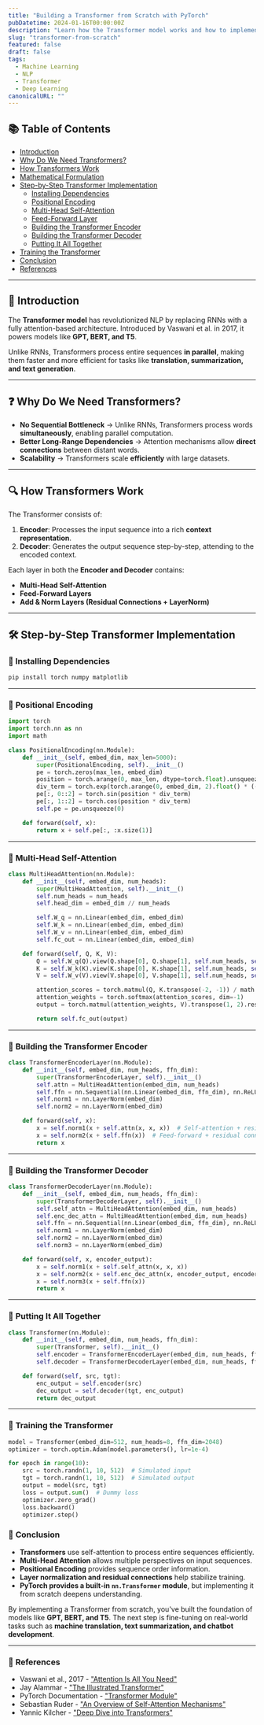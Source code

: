 ```yaml
---
title: "Building a Transformer from Scratch with PyTorch"
pubDatetime: 2024-01-16T00:00:00Z
description: "Learn how the Transformer model works and how to implement it from scratch in PyTorch. This guide covers key components like multi-head attention, positional encoding, and training."
slug: "transformer-from-scratch"
featured: false
draft: false
tags:
  - Machine Learning
  - NLP
  - Transformer
  - Deep Learning
canonicalURL: ""
---
```


## 📚 Table of Contents

- [Introduction](#introduction)
- [Why Do We Need Transformers?](#why-do-we-need-transformers)
- [How Transformers Work](#how-transformers-work)
- [Mathematical Formulation](#mathematical-formulation)
- [Step-by-Step Transformer Implementation](#step-by-step-transformer-implementation)
  - [Installing Dependencies](#installing-dependencies)
  - [Positional Encoding](#positional-encoding)
  - [Multi-Head Self-Attention](#multi-head-self-attention)
  - [Feed-Forward Layer](#feed-forward-layer)
  - [Building the Transformer Encoder](#building-the-transformer-encoder)
  - [Building the Transformer Decoder](#building-the-transformer-decoder)
  - [Putting It All Together](#putting-it-all-together)
- [Training the Transformer](#training-the-transformer)
- [Conclusion](#conclusion)
- [References](#references)

---

## 🚀 Introduction

The **Transformer model** has revolutionized NLP by replacing RNNs with a fully attention-based architecture. Introduced by Vaswani et al. in 2017, it powers models like **GPT, BERT, and T5**.

Unlike RNNs, Transformers process entire sequences **in parallel**, making them faster and more efficient for tasks like **translation, summarization, and text generation**.

---

## ❓ Why Do We Need Transformers?

- **No Sequential Bottleneck** → Unlike RNNs, Transformers process words **simultaneously**, enabling parallel computation.
- **Better Long-Range Dependencies** → Attention mechanisms allow **direct connections** between distant words.
- **Scalability** → Transformers scale **efficiently** with large datasets.

---

## 🔍 How Transformers Work

The Transformer consists of:

1. **Encoder**: Processes the input sequence into a rich **context representation**.
2. **Decoder**: Generates the output sequence step-by-step, attending to the encoded context.

Each layer in both the **Encoder and Decoder** contains:
- **Multi-Head Self-Attention**
- **Feed-Forward Layers**
- **Add & Norm Layers (Residual Connections + LayerNorm)**

---

## 🛠️ Step-by-Step Transformer Implementation

### 📌 Installing Dependencies

```bash
pip install torch numpy matplotlib
```

---

### 🔧 **Positional Encoding**
```python
import torch
import torch.nn as nn
import math

class PositionalEncoding(nn.Module):
    def __init__(self, embed_dim, max_len=5000):
        super(PositionalEncoding, self).__init__()
        pe = torch.zeros(max_len, embed_dim)
        position = torch.arange(0, max_len, dtype=torch.float).unsqueeze(1)
        div_term = torch.exp(torch.arange(0, embed_dim, 2).float() * (-math.log(10000.0) / embed_dim))
        pe[:, 0::2] = torch.sin(position * div_term)
        pe[:, 1::2] = torch.cos(position * div_term)
        self.pe = pe.unsqueeze(0)

    def forward(self, x):
        return x + self.pe[:, :x.size(1)]
```

---

### 🔧 **Multi-Head Self-Attention**
```python
class MultiHeadAttention(nn.Module):
    def __init__(self, embed_dim, num_heads):
        super(MultiHeadAttention, self).__init__()
        self.num_heads = num_heads
        self.head_dim = embed_dim // num_heads

        self.W_q = nn.Linear(embed_dim, embed_dim)
        self.W_k = nn.Linear(embed_dim, embed_dim)
        self.W_v = nn.Linear(embed_dim, embed_dim)
        self.fc_out = nn.Linear(embed_dim, embed_dim)

    def forward(self, Q, K, V):
        Q = self.W_q(Q).view(Q.shape[0], Q.shape[1], self.num_heads, self.head_dim).transpose(1,2)
        K = self.W_k(K).view(K.shape[0], K.shape[1], self.num_heads, self.head_dim).transpose(1,2)
        V = self.W_v(V).view(V.shape[0], V.shape[1], self.num_heads, self.head_dim).transpose(1,2)

        attention_scores = torch.matmul(Q, K.transpose(-2, -1)) / math.sqrt(self.head_dim)
        attention_weights = torch.softmax(attention_scores, dim=-1)
        output = torch.matmul(attention_weights, V).transpose(1, 2).reshape(Q.shape[0], -1, self.num_heads * self.head_dim)

        return self.fc_out(output)
```

---

### 🔧 **Building the Transformer Encoder**
```python
class TransformerEncoderLayer(nn.Module):
    def __init__(self, embed_dim, num_heads, ffn_dim):
        super(TransformerEncoderLayer, self).__init__()
        self.attn = MultiHeadAttention(embed_dim, num_heads)
        self.ffn = nn.Sequential(nn.Linear(embed_dim, ffn_dim), nn.ReLU(), nn.Linear(ffn_dim, embed_dim))
        self.norm1 = nn.LayerNorm(embed_dim)
        self.norm2 = nn.LayerNorm(embed_dim)

    def forward(self, x):
        x = self.norm1(x + self.attn(x, x, x))  # Self-attention + residual connection
        x = self.norm2(x + self.ffn(x))  # Feed-forward + residual connection
        return x
```

---

### 🔧 **Building the Transformer Decoder**
```python
class TransformerDecoderLayer(nn.Module):
    def __init__(self, embed_dim, num_heads, ffn_dim):
        super(TransformerDecoderLayer, self).__init__()
        self.self_attn = MultiHeadAttention(embed_dim, num_heads)
        self.enc_dec_attn = MultiHeadAttention(embed_dim, num_heads)
        self.ffn = nn.Sequential(nn.Linear(embed_dim, ffn_dim), nn.ReLU(), nn.Linear(ffn_dim, embed_dim))
        self.norm1 = nn.LayerNorm(embed_dim)
        self.norm2 = nn.LayerNorm(embed_dim)
        self.norm3 = nn.LayerNorm(embed_dim)

    def forward(self, x, encoder_output):
        x = self.norm1(x + self.self_attn(x, x, x))
        x = self.norm2(x + self.enc_dec_attn(x, encoder_output, encoder_output))
        x = self.norm3(x + self.ffn(x))
        return x
```

---

### 🔧 **Putting It All Together**
```python
class Transformer(nn.Module):
    def __init__(self, embed_dim, num_heads, ffn_dim):
        super(Transformer, self).__init__()
        self.encoder = TransformerEncoderLayer(embed_dim, num_heads, ffn_dim)
        self.decoder = TransformerDecoderLayer(embed_dim, num_heads, ffn_dim)

    def forward(self, src, tgt):
        enc_output = self.encoder(src)
        dec_output = self.decoder(tgt, enc_output)
        return dec_output
```

---

### 📌 **Training the Transformer**
```python
model = Transformer(embed_dim=512, num_heads=8, ffn_dim=2048)
optimizer = torch.optim.Adam(model.parameters(), lr=1e-4)

for epoch in range(10):
    src = torch.randn(1, 10, 512)  # Simulated input
    tgt = torch.randn(1, 10, 512)  # Simulated output
    output = model(src, tgt)
    loss = output.sum()  # Dummy loss
    optimizer.zero_grad()
    loss.backward()
    optimizer.step()
```

### 🎯 **Conclusion**

- **Transformers** use self-attention to process entire sequences efficiently.
- **Multi-Head Attention** allows multiple perspectives on input sequences.
- **Positional Encoding** provides sequence order information.
- **Layer normalization and residual connections** help stabilize training.
- **PyTorch provides a built-in `nn.Transformer` module**, but implementing it from scratch deepens understanding.

By implementing a Transformer from scratch, you've built the foundation of models like **GPT, BERT, and T5**. The next step is fine-tuning on real-world tasks such as **machine translation, text summarization, and chatbot development**.

---

### 📖 **References**

- Vaswani et al., 2017 - ["Attention Is All You Need"](https://arxiv.org/abs/1706.03762)
- Jay Alammar - ["The Illustrated Transformer"](https://jalammar.github.io/illustrated-transformer/)
- PyTorch Documentation - ["Transformer Module"](https://pytorch.org/docs/stable/generated/torch.nn.Transformer.html)
- Sebastian Ruder - ["An Overview of Self-Attention Mechanisms"](https://ruder.io/self-attention/)
- Yannic Kilcher - ["Deep Dive into Transformers"](https://www.youtube.com/watch?v=px1mPzVOIb8)
